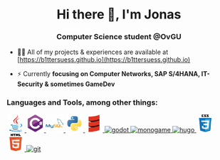<h1 align="center">Hi there 👋, I'm Jonas</h1>
<h3 align="center">Computer Science student @OvGU</h3>

- 👨‍💻 All of my projects & experiences are available at [https://b1ttersuess.github.io](https://b1ttersuess.github.io)

- ⚡ Currently **focusing on Computer Networks, SAP S/4HANA, IT-Security & sometimes GameDev**

<p align="left">
</p>

<h3 align="left">Languages and Tools, among other things:</h3>
<p align="left"> 
  <a href="https://www.java.com" target="_blank" rel="noreferrer"> 
    <img src="https://raw.githubusercontent.com/devicons/devicon/master/icons/java/java-original.svg" alt="java" width="40" height="40"/> 
  </a> 
  <a href="https://www.w3schools.com/cs/" target="_blank" rel="noreferrer"> 
    <img src="https://raw.githubusercontent.com/devicons/devicon/master/icons/csharp/csharp-original.svg" alt="csharp" width="40" height="40"/> 
  </a> 
  <a href="https://www.mysql.com/" target="_blank" rel="noreferrer"> 
    <img src="https://raw.githubusercontent.com/devicons/devicon/master/icons/mysql/mysql-original-wordmark.svg" alt="mysql" width="40" height="40"/> 
  </a> 
  <a href="https://www.python.org" target="_blank" rel="noreferrer"> 
    <img src="https://raw.githubusercontent.com/devicons/devicon/master/icons/python/python-original.svg" alt="python" width="40" height="40"/> 
  </a> 
  <a href="https://www.scala-lang.org" target="_blank" rel="noreferrer"> 
    <img src="https://raw.githubusercontent.com/devicons/devicon/master/icons/scala/scala-original.svg" alt="scala" width="40" height="40"/> 
  </a>
    <a href="https://godotengine.org" target="_blank" rel="noreferrer">
    <img src="https://godotengine.org/assets/press/logo_large_color_dark.svg" alt="godot" width="40" height="40"/>
  </a>
  <a href="https://monogame.net/" target="_blank" rel="noreferrer">
    <img src="https://upload.wikimedia.org/wikipedia/commons/e/e6/MonoGame_Logo.svg" alt="monogame" width="40" height="40"/>
  </a>
  <a href="https://gohugo.io/" target="_blank" rel="noreferrer"> 
    <img src="https://api.iconify.design/logos-hugo.svg" alt="hugo" width="40" height="40"/> 
  </a>
  <a href="https://www.w3schools.com/css/" target="_blank" rel="noreferrer"> 
    <img src="https://raw.githubusercontent.com/devicons/devicon/master/icons/css3/css3-original-wordmark.svg" alt="css3" width="40" height="40"/> 
  </a> 
  <a href="https://www.w3.org/html/" target="_blank" rel="noreferrer"> 
    <img src="https://raw.githubusercontent.com/devicons/devicon/master/icons/html5/html5-original-wordmark.svg" alt="html5" width="40" height="40"/> 
  </a> 
  <a href="https://git-scm.com/" target="_blank" rel="noreferrer"> 
    <img src="https://www.vectorlogo.zone/logos/git-scm/git-scm-icon.svg" alt="git" width="40" height="40"/> 
  </a> 

  
</p>


